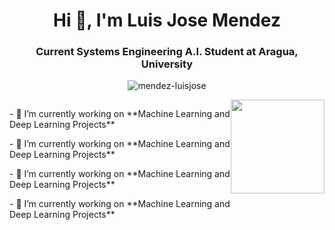 <h1 align="center">Hi 👋, I'm Luis Jose Mendez</h1>
<h3 align="center">Current Systems Engineering A.I. Student at Aragua, University</h3>

<p align="center"><img align="center" src="https://github-readme-streak-stats.herokuapp.com/?user=mendez-luisjose&" alt="mendez-luisjose" /></p>

<div style="display: flex">
  <div>
    <p>- 🔭 I’m currently working on **Machine Learning and Deep Learning Projects**</p>
    <p>- 🔭 I’m currently working on **Machine Learning and Deep Learning Projects**</p>
    <p>- 🔭 I’m currently working on **Machine Learning and Deep Learning Projects**</p>
    <p>- 🔭 I’m currently working on **Machine Learning and Deep Learning Projects**</p>
  </div>
  <div>
  <img width="150" height="150" src="https://github.com/M0nica/M0nica/blob/main/octomonica/m0nica-octocat-rotating.gif?raw=true">
  </div>
</div>

